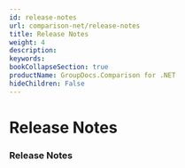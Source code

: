 ```yaml
---
id: release-notes
url: comparison-net/release-notes
title: Release Notes
weight: 4
description: 
keywords: 
bookCollapseSection: true
productName: GroupDocs.Comparison for .NET
hideChildren: False
---
```


# Release Notes


### Release Notes

